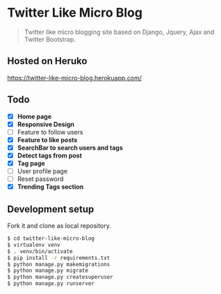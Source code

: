 # Twitter Like Micro Blog

> Twitter like micro blogging site based on Django, Jquery, Ajax and Twitter Bootstrap.

## Hosted on Heruko

https://twitter-like-micro-blog.herokuapp.com/

## Todo

- [x] <b>Home page</b>
- [x] <b>Responsive Design</b>
- [ ] Feature to follow users
- [x] <b>Feature to like posts</b>
- [x] <b>SearchBar to search users and tags</b>
- [x] <b>Detect tags from post</b>
- [x] <b>Tag page</b>
- [ ] User profile page
- [ ] Reset password
- [x] <b>Trending Tags section</b>

## Development setup

Fork it and clone as local repository.

```sh
$ cd twitter-like-micro-blog
$ virtualenv venv
$ . venv/bin/activate
$ pip install -r requirements.txt
$ python manage.py makemigrations
$ python manage.py migrate
$ python manage.py createsuperuser
$ python manage.py runserver
```
